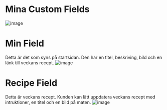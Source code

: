 # Mina Custom Fields

![image](https://user-images.githubusercontent.com/70195874/139557260-ed5afe93-2345-43ed-9795-6ccc2a7d7db5.png)

# Min Field
Detta är det som syns på startsidan. Den har en titel, beskriving, bild och en länk till veckans recept.
![image](https://user-images.githubusercontent.com/70195874/139557311-57b78d4d-f6c2-4837-8c03-f17d8df9aec1.png)

# Recipe Field
Detta är veckans recept. Kunden kan lätt uppdatera veckans recept med intruktioner, en titel och en bild på maten.
![image](https://user-images.githubusercontent.com/70195874/139557358-4183beb7-61a4-49e7-a06c-dfb963264584.png)

